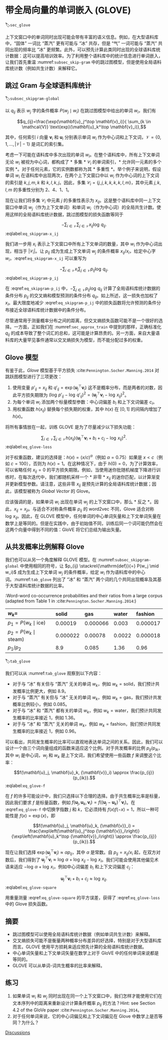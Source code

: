 # 带全局向量的单词嵌入 (GLOVE)
:label:`sec_glove`

上下文窗口中的单词同时出现可能会带有丰富的语义信息。例如，在大型语料库中，“固体” 一词比 “蒸汽” 更有可能与 “冰” 共存，但是 “气” 一词可能与 “蒸汽” 共同出现的频率比 “冰” 更频繁。此外，可以预先计算此类同时出现的全球语料库统计数据：这可以提高培训效率。为了利用整个语料库中的统计信息进行单词嵌入，让我们首先重温 :numref:`subsec_skip-gram` 中的跳过图模型，但是使用全局语料库统计数（例如共生计数）来解释它。 

## 跳过 Gram 与全球语料库统计
:label:`subsec_skipgram-global`

以 $q_{ij}$ 表示 $w_j$ 字的条件概率 $P(w_j\mid w_i)$ 在跳过图模型中给出的单词 $w_i$，我们有 

$$q_{ij}=\frac{\exp(\mathbf{u}_j^\top \mathbf{v}_i)}{ \sum_{k \in \mathcal{V}} \text{exp}(\mathbf{u}_k^\top \mathbf{v}_i)},$$

其中，任何索引 $i$ 向量 $\mathbf{v}_i$ 和 $\mathbf{u}_i$ 分别表示单词 $w_i$ 作为中心词和上下文词，$\mathcal{V} = \{0, 1, \ldots, |\mathcal{V}|-1\}$ 是词汇的索引集。 

考虑一下可能在语料库中多次出现的单词 $w_i$。在整个语料库中，所有上下文单词无论 $w_i$ 被视为中心词，都构成了 * 多集 * $\mathcal{C}_i$ 的单词索引，* 允许同一元素的多个实例 *。对于任何元素，它的实例数都称为其 * 多重性 *。举个例子来说明，假设单词 $w_i$ 在语料库中出现两次，在两个上下文窗口中以 $w_i$ 作为中心词的上下文词的索引是 $k, j, m, k$ 和 $k, l, k, j$。因此，多集 $\mathcal{C}_i = \{j, j, k, k, k, k, l, m\}$，其中元素 $j, k, l, m$ 的多重性分别为 2、4、1、1。 

现在让我们将多集 $\mathcal{C}_i$ 中元素 $j$ 的多重性表示为 $x_{ij}$。这是整个语料库中同一上下文窗口中单词 $w_j$（作为上下文单词）和单词 $w_i$（作为中心词）的全局共生计数。使用这样的全局语料库统计数据，跳过图模型的损失函数等同于 

$$-\sum_{i\in\mathcal{V}}\sum_{j\in\mathcal{V}} x_{ij} \log\,q_{ij}.$$
:eqlabel:`eq_skipgram-x_ij`

我们进一步用 $x_i$ 表示上下文窗口中所有上下文单词的数量，其中 $w_i$ 作为中心词出现，相当于 $|\mathcal{C}_i|$。让 $p_{ij}$ 成为生成上下文单词 $w_j$ 的条件概率 $x_{ij}/x_i$，给定中心字 $w_i$，:eqref:`eq_skipgram-x_ij` 可以重写为 

$$-\sum_{i\in\mathcal{V}} x_i \sum_{j\in\mathcal{V}} p_{ij} \log\,q_{ij}.$$
:eqlabel:`eq_skipgram-p_ij`

在 :eqref:`eq_skipgram-p_ij` 中，$-\sum_{j\in\mathcal{V}} p_{ij} \log\,q_{ij}$ 计算了全局语料库统计数据的条件分布 $p_{ij}$ 的交叉熵和模型预测的条件分布 $q_{ij}$。如上所述，这一损失也加权了 $x_i$。最大限度地减少 :eqref:`eq_skipgram-p_ij` 中的损失函数将允许预测的条件分布接近全球语料库统计数据中的条件分布。 

尽管通常用于测量概率分布之间的距离，但交叉熵损失函数可能不是一个很好的选择。一方面，正如我们在 :numref:`sec_approx_train` 中提到的那样，正确标准化 $q_{ij}$ 的成本导致了整个词汇的总和，这可能是计算昂贵的。另一方面，来自大量语料库的大量罕见事件通常以交叉熵损失为模型，而不能分配过多的权重。 

## Glove 模型

有鉴于此，*Glove* 模型基于平方损失 :cite:`Pennington.Socher.Manning.2014` 对跳跃图模型进行了三项更改： 

1. 使用变量 $p'_{ij}=x_{ij}$ 和 $q'_{ij}=\exp(\mathbf{u}_j^\top \mathbf{v}_i)$ 
这不是概率分布，而是两者的对数，因此平方损失期限为 $\left(\log\,p'_{ij} - \log\,q'_{ij}\right)^2 = \left(\mathbf{u}_j^\top \mathbf{v}_i - \log\,x_{ij}\right)^2$。
2. 为每个单词 $w_i$ 添加两个标量模型参数：中心词偏差 $b_i$ 和上下文词偏差 $c_i$。
3. 用权重函数 $h(x_{ij})$ 替换每个损失期的权重，其中 $h(x)$ 在 $[0, 1]$ 的间隔内增加了 $h(x)$。

将所有事情放在一起，训练 GLOVE 是为了尽量减少以下损失功能： 

$$\sum_{i\in\mathcal{V}} \sum_{j\in\mathcal{V}} h(x_{ij}) \left(\mathbf{u}_j^\top \mathbf{v}_i + b_i + c_j - \log\,x_{ij}\right)^2.$$
:eqlabel:`eq_glove-loss`

对于权重函数，建议的选择是：$h(x) = (x/c) ^\alpha$（例如 $\alpha = 0.75$）如果是 $x < c$（例如 $c = 100$），否则为 $h(x) = 1$。在这种情况下，由于 $h(0)=0$，为了计算效率，可以省略任何 $x_{ij}=0$ 的平方损失期限。例如，当使用迷你批随机梯度下降进行训练时，在每次迭代中，我们都随机采样一个 * 非零 * $x_{ij}$ 的迷你匹配，以计算渐变并更新模型参数。请注意，这些非零 $x_{ij}$ 是预先计算的全局语料库统计数据；因此，该模型被称为 *Global Vector* 的 Glove。 

应该强调的是，如果单词 $w_i$ 出现在单词 $w_j$ 的上下文窗口中，那么 * 反之 *。因此，$x_{ij}=x_{ji}$。与适合不对称条件概率 $p_{ij}$ 的 word2vec 不同，Glove 适合对称 $\log \, x_{ij}$。因此，在 GLOVE 模型中，任何单词的中心单词矢量和上下文单词矢量在数学上是等同的。但是在实践中，由于初始值不同，训练后同一个词可能仍然会在这两个向量中得到不同的值：GloVE 将它们总结为输出矢量。 

## 从共发概率比例解释 Glove

我们也可以从另一个角度解释 GLOVE 模型。在 :numref:`subsec_skipgram-global` 中使用相同的符号，让 $p_{ij} \stackrel{\mathrm{def}}{=} P(w_j \mid w_i)$ 成为生成上下文单词 $w_j$ 的条件概率，给定 $w_i$ 作为语料库中的中心词。:numref:`tab_glove` 列出了 “冰” 和 “蒸汽” 两个词的几个共同出现概率及其基于大型语料库统计数据的比率。 

:Word-word co-occurrence probabilities and their ratios from a large corpus (adapted from Table 1 in :cite:`Pennington.Socher.Manning.2014`:) 

|$w_k$=|solid|gas|water|fashion|
|:--|:-|:-|:-|:-|
|$p_1=P(w_k\mid \text{ice})$|0.00019|0.000066|0.003|0.000017|
|$p_2=P(w_k\mid\text{steam})$|0.000022|0.00078|0.0022|0.000018|
|$p_1/p_2$|8.9|0.085|1.36|0.96|
:label:`tab_glove`

我们可以从 :numref:`tab_glove` 观察到以下内容： 

* 对于与 “冰” 有关但与 “蒸汽” 无关的单词 $w_k$，例如 $w_k=\text{solid}$，我们预计共发概率比例更大，例如 8.9。
* 对于与 “蒸汽” 有关但与 “冰” 无关的单词 $w_k$，例如 $w_k=\text{gas}$，我们预计共发概率比例较小，例如 0.085。
* 对于与 “冰” 和 “蒸汽” 都有关的单词 $w_k$，例如 $w_k=\text{water}$，我们预计共同发生概率的比率接近 1，例如 1.36。
* 对于与 “冰” 和 “蒸汽” 无关的单词 $w_k$，例如 $w_k=\text{fashion}$，我们预计共同发生概率的比率接近 1，例如 0.96。

可以看出，共同发生概率的比率可以直观地表达单词之间的关系。因此，我们可以设计一个由三个词向量组成的函数来适应这个比例。对于共发概率的比例 ${p_{ij}}/{p_{ik}}$，其中 $w_i$ 是中心词，$w_j$ 和 $w_k$ 是上下文词，我们希望使用一些函数 $f$ 来调整这个比率： 

$$f(\mathbf{u}_j, \mathbf{u}_k, {\mathbf{v}}_i) \approx \frac{p_{ij}}{p_{ik}}.$$
:eqlabel:`eq_glove-f`

在 $f$ 的许多可能设计中，我们只选择以下合理的选择。由于共生概率比率是标量，因此我们要求 $f$ 是标量函数，例如 $f(\mathbf{u}_j, \mathbf{u}_k, {\mathbf{v}}_i) = f\left((\mathbf{u}_j - \mathbf{u}_k)^\top {\mathbf{v}}_i\right)$。在 :eqref:`eq_glove-f` 中切换字指数 $j$ 和 $k$，它必须持有 $f(x)f(-x)=1$，所以一种可能性是 $f(x)=\exp(x)$，即  

$$f(\mathbf{u}_j, \mathbf{u}_k, {\mathbf{v}}_i) = \frac{\exp\left(\mathbf{u}_j^\top {\mathbf{v}}_i\right)}{\exp\left(\mathbf{u}_k^\top {\mathbf{v}}_i\right)} \approx \frac{p_{ij}}{p_{ik}}.$$

现在让我们选择 $\exp\left(\mathbf{u}_j^\top {\mathbf{v}}_i\right) \approx \alpha p_{ij}$，其中 $\alpha$ 是常数。自 $p_{ij}=x_{ij}/x_i$ 起，在双方对数后，我们得到了 $\mathbf{u}_j^\top {\mathbf{v}}_i \approx \log\,\alpha + \log\,x_{ij} - \log\,x_i$。我们可能会使用其他偏见术语来适应 $- \log\, \alpha + \log\, x_i$，例如中心词偏差 $b_i$ 和上下文词偏差 $c_j$： 

$$\mathbf{u}_j^\top \mathbf{v}_i + b_i + c_j \approx \log\, x_{ij}.$$
:eqlabel:`eq_glove-square`

用重量测量 :eqref:`eq_glove-square` 的平方误差，获得了 :eqref:`eq_glove-loss` 中的 Glove 损失函数。 

## 摘要

* 跳过图模型可以使用全局语料库统计数据（例如单词共生计数）来解释。
* 交叉熵损失可能不是衡量两种概率分布差异的好选择，特别是对于大型语料库而言。GLOVE 使用平方损耗来适应预先计算的全局语料库统计数据。
* 中心单词矢量和上下文单词矢量在数学上对于 GloVE 中的任何单词来说都是等同的。
* GLOVE 可以从单词-词共生概率的比率来解释。

## 练习

1. 如果单词 $w_i$ 和 $w_j$ 同时出现在同一个上下文窗口中，我们怎样才能使用它们在文本序列中的距离来重新设计计算条件概率 $p_{ij}$ 的方法？Hint: see Section 4.2 of the GloVe paper :cite:`Pennington.Socher.Manning.2014`。
1. 对于任何单词来说，它的中心词偏见和上下文词偏见在 Glove 中数学上是否等同？为什么？

[Discussions](https://discuss.d2l.ai/t/385)
